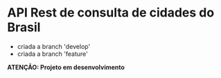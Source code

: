 # API Rest de consulta de cidades do Brasil

* criada a branch 'develop'
* criada a branch 'feature'


**ATENÇÃO: Projeto em desenvolvimento**